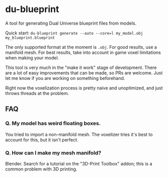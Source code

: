 # du-blueprint

A tool for generating Dual Universe blueprint files from models.

Quick start:
```du-blueprint generate --auto --core=l my_model.obj my_blueprint.blueprint```

The only supported format at the moment is `.obj`. For good results, use a manifold mesh.
For best results, take into account in game voxel limitations when making your model.

This tool is very much in the "make it work" stage of development. There are a lot of
easy improvements that can be made, so PRs are welcome. Just let me know if you are working
on something beforehand.

Right now the voxelization process is pretty naive and unoptimized, and just throws threads
at the problem.

## FAQ

### Q. My model has weird floating boxes.

You tried to import a non-manifold mesh. The voxelizer tries it's best to account
for this, but it isn't perfect.

### Q. How can I make my mesh manifold?

Blender. Search for a tutorial on the "3D-Print Toolbox" addon; this is a common problem
with 3D printing.
